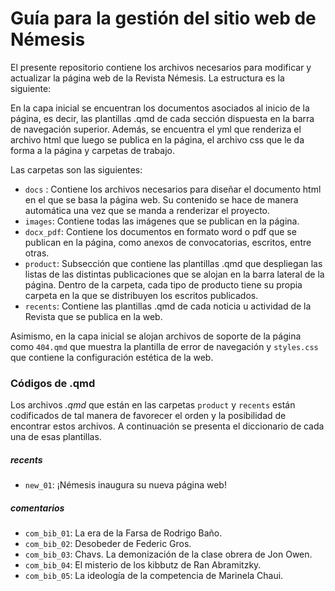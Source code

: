 # Guía para la gestión del sitio web de Némesis

El presente repositorio contiene los archivos necesarios para modificar y actualizar la página web de la Revista Némesis. La estructura es la siguiente:

En la capa inicial se encuentran los documentos asociados al inicio de la página, es decir, las plantillas .qmd de cada sección dispuesta en la barra de navegación superior. Además, se encuentra el yml que renderiza el archivo html que luego se publica en la página, el archivo css que le da forma a la página y carpetas de trabajo.

Las carpetas son las siguientes:

-   `docs` : Contiene los archivos necesarios para diseñar el documento html en el que se basa la página web. Su contenido se hace de manera automática una vez que se manda a renderizar el proyecto.
-   `images`: Contiene todas las imágenes que se publican en la página.
-   `docx_pdf`: Contiene los documentos en formato word o pdf que se publican en la página, como anexos de convocatorias, escritos, entre otras.
-   `product`: Subsección que contiene las plantillas .qmd que despliegan las listas de las distintas publicaciones que se alojan en la barra lateral de la página. Dentro de la carpeta, cada tipo de producto tiene su propia carpeta en la que se distribuyen los escritos publicados.
-   `recents`: Contiene las plantillas .qmd de cada noticia u actividad de la Revista que se publica en la web.

Asimismo, en la capa inicial se alojan archivos de soporte de la página como `404.qmd` que muestra la plantilla de error de navegación y `styles.css` que contiene la configuración estética de la web.

### Códigos de .qmd

Los archivos _.qmd_ que están en las carpetas `product` y `recents` están codificados de tal manera de favorecer el orden y la posibilidad de encontrar estos archivos. A continuación se presenta el diccionario de cada una de esas plantillas.

##### recents

-   `new_01`: ¡Némesis inaugura su nueva página web!

##### comentarios

-   `com_bib_01`: La era de la Farsa de Rodrigo Baño.
-   `com_bib_02`: Desobeder de Federic Gros.
-   `com_bib_03`: Chavs. La demonización de la clase obrera de Jon Owen.
-   `com_bib_04`: El misterio de los kibbutz de Ran Abramitzky.
-   `com_bib_05`: La ideología de la competencia de Marinela Chaui.